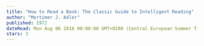 ```yaml
---
title: "How to Read a Book: The Classic Guide to Intelligent Reading"
author: "Mortimer J. Adler"
published: 1972
dateRead: Mon Aug 06 2018 00:00:00 GMT+0200 (Central European Summer Time)
stars: 3
---
```


